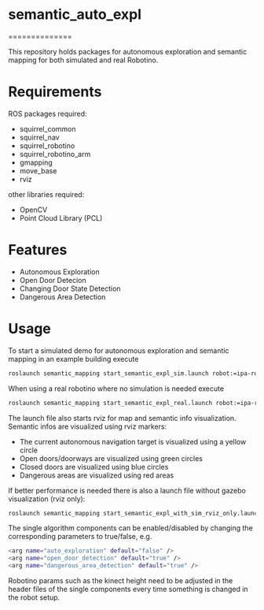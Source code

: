 # semantic_auto_expl
==============

This repository holds packages for autonomous exploration and semantic mapping for both simulated and real Robotino.

# Requirements

ROS packages required:
* squirrel_common
* squirrel_nav
* squirrel_robotino
* squirrel_robotino_arm
* gmapping
* move_base
* rviz

other libraries required:
* OpenCV
* Point Cloud Library (PCL)

# Features

* Autonomous Exploration
* Open Door Detecion
* Changing Door State Detection
* Dangerous Area Detection

# Usage

To start a simulated demo for autonomous exploration and semantic mapping in an example building execute

```bash
roslaunch semantic_mapping start_semantic_expl_sim.launch robot:=ipa-robotino
```

When using a real robotino where no simulation is needed execute

```bash
roslaunch semantic_mapping start_semantic_expl_real.launch robot:=ipa-robotino
```

The launch file also starts rviz for map and semantic info visualization. Semantic infos are visualized using
rviz markers:
* The current autonomous navigation target is visualized using a yellow circle
* Open doors/doorways are visualized using green circles
* Closed doors are visualized using blue circles
* Dangerous areas are visualized using red areas

If better performance is needed there is also a launch file without gazebo visualization (rviz only):

```bash
roslaunch semantic_mapping start_semantic_expl_with_sim_rviz_only.launch robot:=ipa-robotino
```

The single algorithm components can be enabled/disabled by changing the corresponding parameters to true/false, e.g.

```bash
<arg name="auto_exploration" default="false" />
<arg name="open_door_detection" default="true" />
<arg name="dangerous_area_detection" default="true" />
```

Robotino params such as the kinect height need to be adjusted in the header files of the single components every time something is changed in the robot setup.




